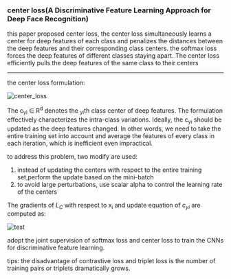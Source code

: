### center loss(A Discriminative Feature Learning Approach for Deep Face Recognition)

this paper proposed center loss, the center loss simultaneously learns a center for deep features of each class and 
penalizes the distances between the deep features and their corresponding class centers. the softmax loss forces the 
deep features of different classes staying apart. The center loss efficiently pulls the deep features of the same class to their centers

------
the center loss formulation:

![center_loss](https://user-images.githubusercontent.com/19379550/61193263-f6864c80-a6ec-11e9-9a09-7ba6f820030a.jpg)

The c<sub>yi</sub> ∈ R<sup>d</sup> denotes the <sub>yi</sub>th class center of deep features. The formulation effectively characterizes the intra-class variations. 
Ideally, the c<sub>yi</sub> should be updated as the deep features changed. In other words, we need to take the entire training set into account and average 
the features of every class in each iteration, which is inefficient even impractical. 

to address this problem, two modify are used:
1. instead of updating the centers with respect to the entire training set,perform the update based on the mini-batch
2. to avoid large perturbations, use scalar alpha to control the learning rate of the centers


The gradients of _L<sub>C</sub>_ with respect to x<sub>i</sub> and update equation of _c<sub>yi</sub>_ are computed as:

![test](https://user-images.githubusercontent.com/19379550/61193635-482fd680-a6ef-11e9-9afb-0f0f8ba035b7.jpg)


adopt the joint supervision of softmax loss and center loss to train the CNNs for discriminative feature learning.


tips:
the disadvantage of contrastive loss and triplet loss is the number of training pairs or triplets dramatically grows.
